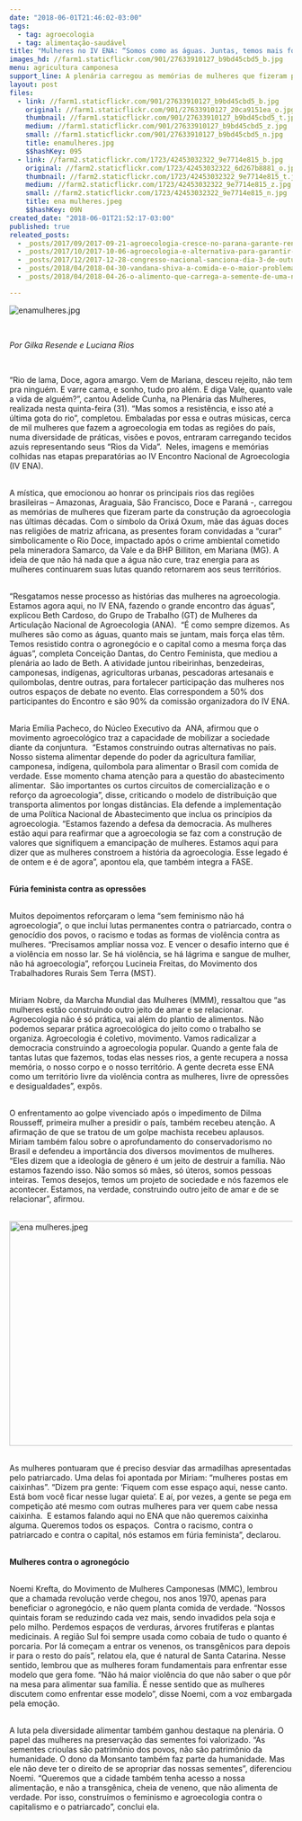 ```yaml
---
date: "2018-06-01T21:46:02-03:00"
tags:
  - tag: agroecologia
  - tag: alimentação-saudável
title: "Mulheres no IV ENA: “Somos como as águas. Juntas, temos mais força”"
images_hd: //farm1.staticflickr.com/901/27633910127_b9bd45cbd5_b.jpg
menu: agricultura camponesa
support_line: A plenária carregou as memórias de mulheres que fizeram parte da construção da agroecologia nas últimas décadas.
layout: post
files:
  - link: //farm1.staticflickr.com/901/27633910127_b9bd45cbd5_b.jpg
    original: //farm1.staticflickr.com/901/27633910127_20ca9151ea_o.jpg
    thumbnail: //farm1.staticflickr.com/901/27633910127_b9bd45cbd5_t.jpg
    medium: //farm1.staticflickr.com/901/27633910127_b9bd45cbd5_z.jpg
    small: //farm1.staticflickr.com/901/27633910127_b9bd45cbd5_n.jpg
    title: enamulheres.jpg
    $$hashKey: 095
  - link: //farm2.staticflickr.com/1723/42453032322_9e7714e815_b.jpg
    original: //farm2.staticflickr.com/1723/42453032322_6d267b8881_o.jpg
    thumbnail: //farm2.staticflickr.com/1723/42453032322_9e7714e815_t.jpg
    medium: //farm2.staticflickr.com/1723/42453032322_9e7714e815_z.jpg
    small: //farm2.staticflickr.com/1723/42453032322_9e7714e815_n.jpg
    title: ena mulheres.jpeg
    $$hashKey: 09N
created_date: "2018-06-01T21:52:17-03:00"
published: true
releated_posts:
  - _posts/2017/09/2017-09-21-agroecologia-cresce-no-parana-garante-renda-e-alimentos-saudaveis.md
  - _posts/2017/10/2017-10-06-agroecologia-e-alternativa-para-garantir-alimentos-saudaveis-para-populacao-apontam-painelistas.md
  - _posts/2017/12/2017-12-28-congresso-nacional-sanciona-dia-3-de-outubro-como-dia-nacional-da-agroecologia.md
  - _posts/2018/04/2018-04-30-vandana-shiva-a-comida-e-o-maior-problema-de-saude-no-mundo.md
  - _posts/2018/04/2018-04-26-o-alimento-que-carrega-a-semente-de-uma-nova-sociedade-a-precos-justos.md

---
```

<p><img alt="enamulheres.jpg" src="//farm1.staticflickr.com/901/27633910127_b9bd45cbd5_b.jpg" /></p>

<p>&nbsp;</p>

<p><em>Por Gilka Resende e Luciana Rios</em></p>

<p>&nbsp;</p>

<p>&ldquo;Rio de lama, Doce, agora amargo. Vem de Mariana, desceu rejeito, n&atilde;o tem pra ningu&eacute;m. E varre cama, e sonho, tudo pro al&eacute;m. E diga Vale, quanto vale a vida de algu&eacute;m?&rdquo;, cantou Adelide Cunha, na Plen&aacute;ria das Mulheres, realizada nesta quinta-feira (31). &ldquo;Mas somos a resist&ecirc;ncia, e isso at&eacute; a &uacute;ltima gota do rio&rdquo;, completou. Embaladas por essa e outras m&uacute;sicas, cerca de mil mulheres que fazem a agroecologia em todas as regi&otilde;es do pa&iacute;s, numa diversidade de pr&aacute;ticas, vis&otilde;es e povos, entraram carregando tecidos azuis representando seus &ldquo;Rios da Vida&rdquo;.&nbsp; Neles, imagens e mem&oacute;rias colhidas nas etapas preparat&oacute;rias ao IV Encontro Nacional de Agroecologia (IV ENA).</p>

<p><br />
A m&iacute;stica, que emocionou ao honrar os principais rios das regi&otilde;es brasileiras &ndash; Amazonas, Araguaia, S&atilde;o Francisco, Doce e Paran&aacute; -, carregou as mem&oacute;rias de mulheres que fizeram parte da constru&ccedil;&atilde;o da agroecologia nas &uacute;ltimas d&eacute;cadas. Com o s&iacute;mbolo da Orix&aacute; Oxum, m&atilde;e das &aacute;guas doces nas religi&otilde;es de matriz africana, as presentes foram convidadas a &ldquo;curar&rdquo; simbolicamente o Rio Doce, impactado ap&oacute;s o crime ambiental cometido pela mineradora Samarco, da Vale e da BHP Billiton, em Mariana (MG). A ideia de que n&atilde;o h&aacute; nada que a &aacute;gua n&atilde;o cure, traz energia para as mulheres continuarem suas lutas quando retornarem aos seus territ&oacute;rios.</p>

<p><br />
&ldquo;Resgatamos nesse processo as hist&oacute;rias das mulheres na agroecologia. Estamos agora aqui, no IV ENA, fazendo o grande encontro das &aacute;guas&rdquo;, explicou Beth Cardoso, do Grupo de Trabalho (GT) de Mulheres da Articula&ccedil;&atilde;o Nacional de Agroecologia (ANA).&nbsp; &ldquo;&Eacute; como sempre dizemos. As mulheres s&atilde;o como as &aacute;guas, quanto mais se juntam, mais for&ccedil;a elas t&ecirc;m. Temos resistido contra o agroneg&oacute;cio e o capital como a mesma for&ccedil;a das &aacute;guas&rdquo;, completa Concei&ccedil;&atilde;o Dantas, do Centro Feminista, que mediou a plen&aacute;ria ao lado de Beth. A atividade juntou ribeirinhas, benzedeiras, camponesas, ind&iacute;genas, agricultoras urbanas, pescadoras artesanais e quilombolas, dentre outras, para fortalecer participa&ccedil;&atilde;o das mulheres nos outros espa&ccedil;os de debate no evento. Elas correspondem a 50% dos participantes do Encontro e s&atilde;o 90% da comiss&atilde;o organizadora do IV ENA.</p>

<p><br />
Maria Em&iacute;lia Pacheco, do N&uacute;cleo Executivo da&nbsp; ANA, afirmou que o movimento agroecol&oacute;gico traz a capacidade de mobilizar a sociedade diante da conjuntura.&nbsp; &ldquo;Estamos construindo outras alternativas no pa&iacute;s. Nosso sistema alimentar depende do poder da agricultura familiar, camponesa, ind&iacute;gena, quilombola para alimentar o Brasil com comida de verdade. Esse momento chama aten&ccedil;&atilde;o para a quest&atilde;o do abastecimento alimentar.&nbsp; S&atilde;o importantes os curtos circuitos de comercializa&ccedil;&atilde;o e o refor&ccedil;o da agroecologia&rdquo;, disse, criticando o modelo de distribui&ccedil;&atilde;o que transporta alimentos por longas dist&acirc;ncias. Ela defende a implementa&ccedil;&atilde;o de uma Pol&iacute;tica Nacional de Abastecimento que inclua os princ&iacute;pios da agroecologia. &ldquo;Estamos fazendo a defesa da democracia. As mulheres est&atilde;o aqui para reafirmar que a agroecologia se faz com a constru&ccedil;&atilde;o de valores que signifiquem a emancipa&ccedil;&atilde;o de mulheres. Estamos aqui para dizer que as mulheres constroem a hist&oacute;ria da agroecologia. Esse legado &eacute; de ontem e &eacute; de agora&rdquo;, apontou ela, que tamb&eacute;m integra a FASE.</p>

<p><br />
<strong>F&uacute;ria feminista contra as opress&otilde;es</strong></p>

<p><br />
Muitos depoimentos refor&ccedil;aram o lema &ldquo;sem feminismo n&atilde;o h&aacute; agroecologia&rdquo;, o que inclui lutas permanentes contra o patriarcado, contra o genoc&iacute;dio dos povos, o racismo e todas as formas de viol&ecirc;ncia contra as mulheres. &ldquo;Precisamos ampliar nossa voz. E vencer o desafio interno que &eacute; a viol&ecirc;ncia em nosso lar. Se h&aacute; viol&ecirc;ncia, se h&aacute; l&aacute;grima e sangue de mulher, n&atilde;o h&aacute; agroecologia&rdquo;, refor&ccedil;ou Lucineia Freitas, do Movimento dos Trabalhadores Rurais Sem Terra (MST).</p>

<p><br />
Miriam Nobre, da Marcha Mundial das Mulheres (MMM), ressaltou que &ldquo;as mulheres est&atilde;o construindo outro jeito de amar e se relacionar. Agroecologia n&atilde;o &eacute; s&oacute; pr&aacute;tica, vai al&eacute;m do plantio de alimentos. N&atilde;o podemos separar pr&aacute;tica agroecol&oacute;gica do jeito como o trabalho se organiza. Agroecologia &eacute; coletivo, movimento. Vamos radicalizar a democracia construindo a agroecologia popular. Quando a gente fala de tantas lutas que fazemos, todas elas nesses rios, a gente recupera a nossa mem&oacute;ria, o nosso corpo e o nosso territ&oacute;rio. A gente decreta esse ENA como um territ&oacute;rio livre da viol&ecirc;ncia contra as mulheres, livre de opress&otilde;es e desigualdades&rdquo;, exp&ocirc;s.</p>

<p><br />
O enfrentamento ao golpe vivenciado ap&oacute;s o impedimento de Dilma Rousseff, primeira mulher a presidir o pa&iacute;s, tamb&eacute;m recebeu aten&ccedil;&atilde;o. A afirma&ccedil;&atilde;o de que se tratou de um golpe machista recebeu aplausos.&nbsp; Miriam tamb&eacute;m falou sobre o aprofundamento do conservadorismo no Brasil e defendeu a import&acirc;ncia dos diversos movimentos de mulheres. &ldquo;Eles dizem que a ideologia de g&ecirc;nero &eacute; um jeito de destruir a fam&iacute;lia. N&atilde;o estamos fazendo isso. N&atilde;o somos s&oacute; m&atilde;es, s&oacute; &uacute;teros, somos pessoas inteiras. Temos desejos, temos um projeto de sociedade e n&oacute;s fazemos ele acontecer. Estamos, na verdade, construindo outro jeito de amar e de se relacionar&rdquo;, afirmou.</p>

<p><br />
<img alt="ena mulheres.jpeg" height="400" src="//farm2.staticflickr.com/1723/42453032322_9e7714e815_b.jpg" width="600" /></p>

<p><br />
As mulheres pontuaram que &eacute; preciso desviar das armadilhas apresentadas pelo patriarcado. Uma delas foi apontada por Miriam: &ldquo;mulheres postas em caixinhas&rdquo;. &ldquo;Dizem pra gente: &lsquo;Fiquem com esse espa&ccedil;o aqui, nesse canto. Est&aacute; bom voc&ecirc; ficar nesse lugar quieta&rsquo;. E a&iacute;, por vezes, a gente se pega em competi&ccedil;&atilde;o at&eacute; mesmo com outras mulheres para ver quem cabe nessa caixinha.&nbsp; E estamos falando aqui no ENA que n&atilde;o queremos caixinha alguma. Queremos todos os espa&ccedil;os.&nbsp; Contra o racismo, contra o patriarcado e contra o capital, n&oacute;s estamos em f&uacute;ria feminista&rdquo;, declarou.</p>

<p><br />
<strong>Mulheres contra o agroneg&oacute;cio</strong></p>

<p><br />
Noemi Krefta, do Movimento de Mulheres Camponesas (MMC), lembrou que a chamada revolu&ccedil;&atilde;o verde chegou, nos anos 1970, apenas para beneficiar o agroneg&oacute;cio, e n&atilde;o quem planta comida de verdade. &ldquo;Nossos quintais foram se reduzindo cada vez mais, sendo invadidos pela soja e pelo milho. Perdemos espa&ccedil;os de verduras, &aacute;rvores frut&iacute;feras e plantas medicinais. A regi&atilde;o Sul foi sempre usada como cobaia de tudo o quanto &eacute; porcaria. Por l&aacute; come&ccedil;am a entrar os venenos, os transg&ecirc;nicos para depois ir para o resto do pa&iacute;s&rdquo;, relatou ela, que &eacute; natural de Santa Catarina. Nesse sentido, lembrou que as mulheres foram fundamentais para enfrentar esse modelo que gera fome. &ldquo;N&atilde;o h&aacute; maior viol&ecirc;ncia do que n&atilde;o saber o que p&ocirc;r na mesa para alimentar sua fam&iacute;lia. &Eacute; nesse sentido que as mulheres discutem como enfrentar esse modelo&rdquo;, disse Noemi, com a voz embargada pela emo&ccedil;&atilde;o.</p>

<p><br />
A luta pela diversidade alimentar tamb&eacute;m ganhou destaque na plen&aacute;ria. O papel das mulheres na preserva&ccedil;&atilde;o das sementes foi valorizado. &ldquo;As sementes crioulas s&atilde;o patrim&ocirc;nio dos povos, n&atilde;o s&atilde;o patrim&ocirc;nio da humanidade. O dono da Monsanto tamb&eacute;m faz parte da humanidade. Mas ele n&atilde;o deve ter o direito de se apropriar das nossas sementes&rdquo;, diferenciou Noemi. &ldquo;Queremos que a cidade tamb&eacute;m tenha acesso a nossa alimenta&ccedil;&atilde;o, e n&atilde;o a transg&ecirc;nica, cheia de veneno, que n&atilde;o alimenta de verdade. Por isso, constru&iacute;mos o feminismo e agroecologia contra o capitalismo e o patriarcado&rdquo;, conclui ela.</p>
